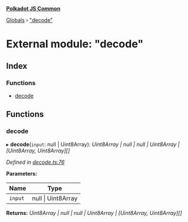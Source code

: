 **[Polkadot JS Common](../README.md)**

[Globals](../globals.md) › ["decode"](_decode_.md)

# External module: "decode"

## Index

### Functions

* [decode](_decode_.md#decode)

## Functions

###  decode

▸ **decode**(`input`: null | Uint8Array): *Uint8Array | null | null | Uint8Array | [Uint8Array, Uint8Array][]*

*Defined in [decode.ts:76](https://github.com/polkadot-js/common/blob/dc55f21/packages/trie-codec/src/decode.ts#L76)*

**Parameters:**

Name | Type |
------ | ------ |
`input` | null \| Uint8Array |

**Returns:** *Uint8Array | null | null | Uint8Array | [Uint8Array, Uint8Array][]*